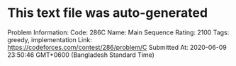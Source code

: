 # This text file was auto-generated

Problem Information:
Code: 286C
Name: Main Sequence
Rating: 2100
Tags: greedy, implementation
Link: https://codeforces.com/contest/286/problem/C
Submitted At: 2020-06-09 23:50:46 GMT+0600 (Bangladesh Standard Time)